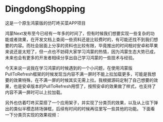 # DingdongShopping
这是一个原生鸿蒙版的仿叮咚买菜APP项目

鸿蒙Next发布至今已经有一年多的时间了，但有时候我们想要实现一些复杂的功能或者效果，在开发文档上查阅一些资料还是比较费时的，有可能还找不到我们想要的内容。而社会层面上分享的资料也比较有限，毕竟推出的时间相对安卓和苹果来说还是太短了，但一点也不妨碍大家学习鸿蒙的热情，因为鸿蒙生态大势已成，未来也会有更多的开发者相续分享出自己学习鸿蒙的一些技术与经验。

今天来说一说我在学习鸿蒙的时候遇到的一个小问题，在使用鸿蒙版PullToRefresh框架的时候发现当内容不满一屏时不能上拉加载更多，可能是我想要的效果特殊，在不满一屏的时候其实无需上拉。我根据源码定制了自己想要的效果，也是安卓版本的PullToRefresh用惯了，按照安卓的效果做了样式，也支持了内容不满一屏时可以上拉加载。

另外也仿着叮咚买菜搭了一个应用架子，并实现了分类页的效果，以及从上往下弹出的类似半模态转场弹框，后续有时间的时候再往里写一些其他的功能。
下面看一下分类页实现的效果视频：
